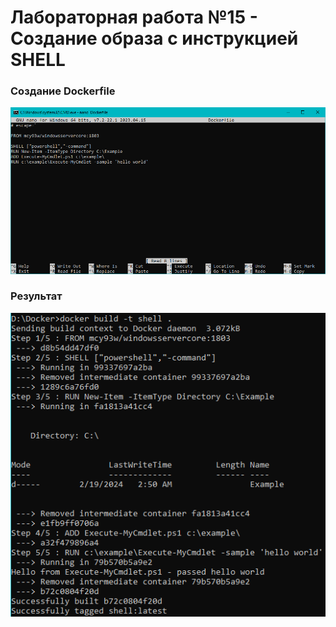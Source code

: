# Лабораторная работа №15 - Создание образа с инструкцией SHELL

### Создание Dockerfile

![Dockerfile](/15/img/Dockerfile.png)

### Результат

![result](/15/img/result.png)